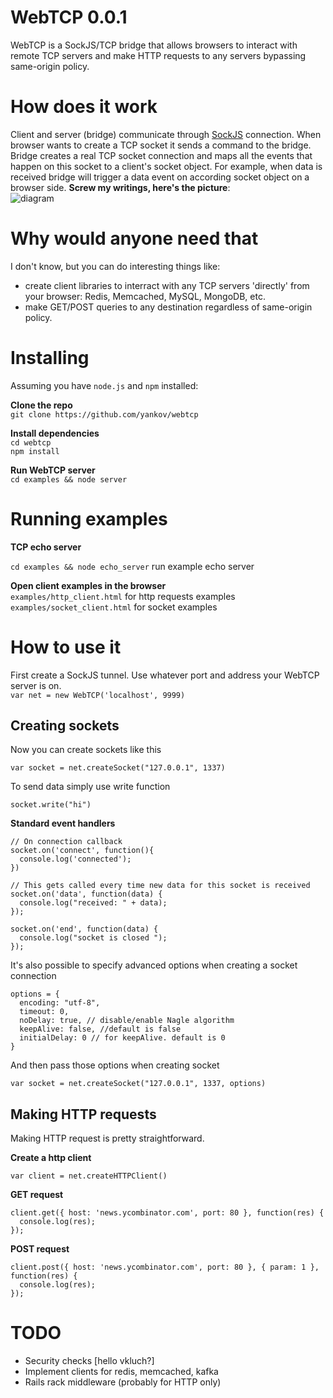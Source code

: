 WebTCP 0.0.1
============
WebTCP is a SockJS/TCP bridge that allows browsers to interact with remote TCP servers and
make HTTP requests to any servers bypassing same-origin policy.

How does it work
================
Client and server (bridge) communicate through [SockJS](https://github.com/sockjs/sockjs-node) connection. When browser
wants to create a TCP socket it sends a command to the bridge. Bridge creates a real TCP socket connection and maps all the events 
that happen on this socket to a client's socket object. For example, when data is received bridge will trigger a data event on 
according socket object on a browser side. **Screw my writings, here's the picture**:  
![diagram](http://pix.am/kSZT.png)

Why would anyone need that
==========================
I don't know, but you can do interesting things like:  

* create client libraries to interract with any TCP servers 'directly' from your browser: Redis, Memcached, MySQL, MongoDB, etc.
* make GET/POST queries to any destination regardless of same-origin policy. 

Installing
==========

Assuming you have `node.js` and `npm` installed:

**Clone the repo**  
`git clone https://github.com/yankov/webtcp`  

**Install dependencies**  
`cd webtcp`  
`npm install` 

**Run WebTCP server**  
`cd examples && node server`  


Running examples
================

**TCP echo server**

`cd examples && node echo_server` run example echo server

**Open client examples in the browser**  
`examples/http_client.html` for http requests examples  
`examples/socket_client.html` for socket examples 


How to use it
=============  
First create a SockJS tunnel. Use whatever port and address your WebTCP server is on.  
`var net = new WebTCP('localhost', 9999)`

Creating sockets
----------------  
Now you can create sockets like this  

`var socket = net.createSocket("127.0.0.1", 1337)`  

To send data simply use write function

`socket.write("hi")`  

**Standard event handlers**  

    // On connection callback
    socket.on('connect', function(){
      console.log('connected');
    })
    
    // This gets called every time new data for this socket is received
    socket.on('data', function(data) {
      console.log("received: " + data);
    });
    
    socket.on('end', function(data) {
      console.log("socket is closed ");
    });

It's also possible to specify advanced options when creating a socket connection  

    options = {
      encoding: "utf-8",
      timeout: 0,
      noDelay: true, // disable/enable Nagle algorithm
      keepAlive: false, //default is false
      initialDelay: 0 // for keepAlive. default is 0
    }

And then pass those options when creating socket  

`var socket = net.createSocket("127.0.0.1", 1337, options)`

Making HTTP requests
--------------------
Making HTTP request is pretty straightforward.  

**Create a http client**  

`var client = net.createHTTPClient()`  

**GET request**  

    client.get({ host: 'news.ycombinator.com', port: 80 }, function(res) {
      console.log(res);
    });
  
**POST request**  

    client.post({ host: 'news.ycombinator.com', port: 80 }, { param: 1 }, function(res) {
      console.log(res);
    });

TODO
====
* Security checks [hello vkluch?]
* Implement clients for redis, memcached, kafka
* Rails rack middleware (probably for HTTP only)